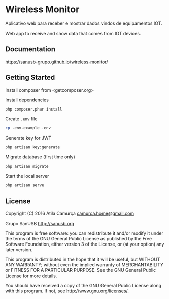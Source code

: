 # Wireless Monitor

Aplicativo web para receber e mostrar dados vindos de equipamentos IOT.

Web app to receive and show data that comes from IOT devices.

## Documentation

<https://sanusb-grupo.github.io/wireless-monitor/>

## Getting Started

Install composer from <getcomposer.org>

Install dependencies

~~~bash
php composer.phar install
~~~

Create `.env` file

~~~bash
cp .env.example .env
~~~

Generate key for JWT

~~~bash
php artisan key:generate
~~~

Migrate database (first time only)

~~~bash
php artisan migrate
~~~

Start the local server

~~~bash
php artisan serve
~~~

## License

Copyright (C) 2016 Átila Camurça <camurca.home@gmail.com>

Grupo SanUSB <http://sanusb.org>

This program is free software: you can redistribute it and/or modify
it under the terms of the GNU General Public License as published by
the Free Software Foundation, either version 3 of the License, or
(at your option) any later version.

This program is distributed in the hope that it will be useful,
but WITHOUT ANY WARRANTY; without even the implied warranty of
MERCHANTABILITY or FITNESS FOR A PARTICULAR PURPOSE.  See the
GNU General Public License for more details.

You should have received a copy of the GNU General Public License
along with this program.  If not, see <http://www.gnu.org/licenses/>.
